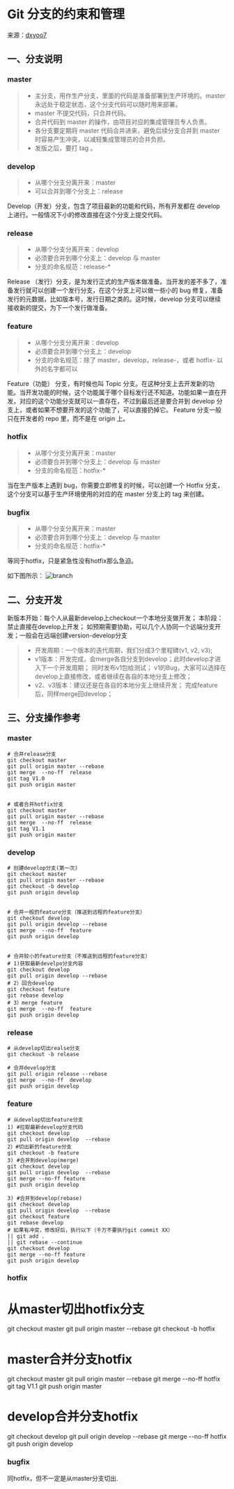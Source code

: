 # Git 分支的约束和管理

来源：[dxyoo7](https://dxyoo7.github.io/2016/09/22/git-branch-manage/)

## 一、分支说明

### master

> * 主分支，用作生产分支，里面的代码是准备部署到生产环境的。master 永远处于稳定状态，这个分支代码可以随时用来部署。
> * master 不提交代码，只合并代码。
> * 合并代码到 master 的操作，由项目对应的集成管理员专人负责。
> * 各分支要定期将 master 代码合并进来，避免后续分支合并到 master 时容易产生冲突，以减轻集成管理员的合并负担。
> * 发版之后，要打 tag 。


### develop

> * 从哪个分支分离开来：master
> * 可以合并到哪个分支上：release

Develop（开发）分支，包含了项目最新的功能和代码，所有开发都在 develop 上进行。一般情况下小的修改直接在这个分支上提交代码。


### release

> * 从哪个分支分离开来：develop
> * 必须要合并到哪个分支上：develop 与 master
> * 分支的命名规范：release-\*

Release （发行）分支，是为发行正式的生产版本做准备。当开发的差不多了，准备发行就可以创建一个发行分支，在这个分支上可以做一些小的 bug 修复，准备发行的元数据，比如版本号，发行日期之类的。这时候，develop 分支可以继续接收新的提交，为下一个发行做准备。


### feature

> * 从哪个分支分离开来：develop
> * 必须要合并到哪个分支上：develop
> * 分支的命名规范：除了 master，develop，release-，或者 hotfix- 以外的名字都可以

Feature（功能） 分支，有时候也叫 Topic 分支。在这种分支上去开发新的功能。当开发功能的时候，这个功能属于哪个目标发行还不知道。功能如果一直在开发，对应的这个功能分支就可以一直存在，不过到最后还是要合并到 develop 分支上，或者如果不想要开发的这个功能了，可以直接扔掉它。
Feature 分支一般只在开发者的 repo 里，而不是在 origin 上。


### hotfix

> * 从哪个分支分离开来：master
> * 必须要合并到哪个分支上：develop 与 master
> * 分支的命名规范：hotfix-\*

当在生产版本上遇到 bug，你需要立即修复的时候，可以创建一个 Hotfix 分支，这个分支可以基于生产环境使用的对应的在 master 分支上的 tag 来创建。


### bugfix

> * 从哪个分支分离开来：master
> * 必须要合并到哪个分支上：develop 与 master
> * 分支的命名规范：hotfix-\*

等同于hotfix，只是紧急性没有hotfix那么急迫。

如下图所示：
![branch](../images/git_branch.png)

## 二、分支开发
新版本开始：每个人从最新develop上checkout一个本地分支做开发；
本阶段：禁止直接在develop上开发； 如预期需要协助，可以几个人协同一个远端分支开发；一般会在远端创建version-develop分支

> * 开发周期：一个版本的迭代周期，我们分成3个里程碑\(v1, v2, v3\);
> * v1版本：开发完成，会merge各自分支到develop；此时develop才进入下一个开发周期； 同时发布v1包给测试； v1的Bug，大家可以选择在develop上直接修改，或者继续在各自的本地分支上修改；
> * v2、v3版本：建议还是在各自的本地分支上继续开发； 完成feature后，同样merge回develop；

## 三、分支操作参考

### master

```
# 合并release分支
git checkout master
git pull origin master --rebase
git merge  --no-ff  release
git tag V1.0
git push origin master


# 或者合并hotfix分支
git checkout master
git pull origin master --rebase
git merge  --no-ff  release
git tag V1.1
git push origin master
```

### develop

```
# 创建develop分支(第一次)
git checkout master
git pull origin master --rebase
git checkout -b develop
git push origin develop


# 合并一般的feature分支（推送到远程的feature分支）
git checkout develop
git pull origin develop --rebase
git merge  --no-ff  feature
git push origin develop


# 合并较小的feature分支（不推送到远程的feature分支）
# 1)获取最新develpo分支内容
git checkout develop
git pull origin develop --rebase
# 2）回合develop
git checkout feature
git rebase develop
# 3）merge feature
git merge  --no-ff  feature
git push origin develop
```

### release

```
# 从develop切出realse分支
git checkout -b release

# 合并develop分支
git pull origin release --rebase
git merge  --no-ff  develop
git push origin develop
```

### feature

```
# 从develop切出feature分支
1) #拉取最新develop分支代码
git checkout develop
git pull origin develop  --rebase
2）#切出新的feature分支
git checkout -b feature
3) #合并到develop(merge)
git checkout develop
git pull origin develop  --rebase
git merge --no-ff feature
git push origin develop

3) #合并到develop(rebase)
git checkout develop
git pull origin develop  --rebase
git checkout feature
git rebase develop
# 如果有冲突，修改好后，执行以下（千万不要执行git commit XX）
|| git add .
|| git rebase --continue
git checkout develop
git merge --no-ff feature
git push origin develop
```

### hotfix

# 从master切出hotfix分支
git checkout master
git pull origin master --rebase
git checkout -b hotfix

# master合并分支hotfix
git checkout master
git pull origin master --rebase
git merge  --no-ff  hotfix
git tag V1.1
git push origin master

# develop合并分支hotfix
git checkout develop
git pull origin develop --rebase
git merge  --no-ff  hotfix
git push origin develop

### bugfix

同hotfix，但不一定是从master分支切出.

